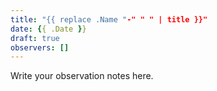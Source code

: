 ```yaml
---
title: "{{ replace .Name "-" " " | title }}"
date: {{ .Date }}
draft: true
observers: []
---
```


Write your observation notes here.
